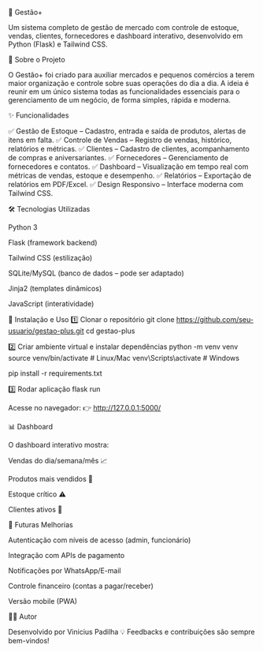 🛒 Gestão+

Um sistema completo de gestão de mercado com controle de estoque, vendas, clientes, fornecedores e dashboard interativo, desenvolvido em Python (Flask) e Tailwind CSS.

📌 Sobre o Projeto

O Gestão+ foi criado para auxiliar mercados e pequenos comércios a terem maior organização e controle sobre suas operações do dia a dia.
A ideia é reunir em um único sistema todas as funcionalidades essenciais para o gerenciamento de um negócio, de forma simples, rápida e moderna.

✨ Funcionalidades

✅ Gestão de Estoque – Cadastro, entrada e saída de produtos, alertas de itens em falta.
✅ Controle de Vendas – Registro de vendas, histórico, relatórios e métricas.
✅ Clientes – Cadastro de clientes, acompanhamento de compras e aniversariantes.
✅ Fornecedores – Gerenciamento de fornecedores e contatos.
✅ Dashboard – Visualização em tempo real com métricas de vendas, estoque e desempenho.
✅ Relatórios – Exportação de relatórios em PDF/Excel.
✅ Design Responsivo – Interface moderna com Tailwind CSS.

🛠️ Tecnologias Utilizadas

Python 3

Flask (framework backend)

Tailwind CSS (estilização)

SQLite/MySQL (banco de dados – pode ser adaptado)

Jinja2 (templates dinâmicos)

JavaScript (interatividade)

🚀 Instalação e Uso
1️⃣ Clonar o repositório
git clone https://github.com/seu-usuario/gestao-plus.git
cd gestao-plus

2️⃣ Criar ambiente virtual e instalar dependências
python -m venv venv
source venv/bin/activate   # Linux/Mac
venv\Scripts\activate      # Windows

pip install -r requirements.txt

3️⃣ Rodar aplicação
flask run


Acesse no navegador: 👉 http://127.0.0.1:5000/

📊 Dashboard

O dashboard interativo mostra:

Vendas do dia/semana/mês 📈

Produtos mais vendidos 🥇

Estoque crítico ⚠️

Clientes ativos 👥

🔮 Futuras Melhorias

 Autenticação com níveis de acesso (admin, funcionário)

 Integração com APIs de pagamento

 Notificações por WhatsApp/E-mail

 Controle financeiro (contas a pagar/receber)

 Versão mobile (PWA)

👨‍💻 Autor

Desenvolvido por Vinicius Padilha
💡 Feedbacks e contribuições são sempre bem-vindos!
